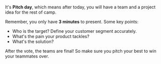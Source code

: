 It's **Pitch day**, which means after today, you will have a team and a project idea for the rest of camp. 

Remember, you only have **3 minutes** to present. Some key points:

- Who is the target? Define your customer segment accurately.
- What's the pain your product tackles?
- What's the solution?

After the vote, the teams are final! So make sure you pitch your best to win your teammates over.
